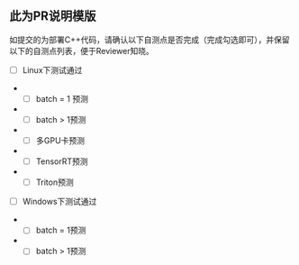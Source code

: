 ## 此为PR说明模版

如提交的为部署C++代码，请确认以下自测点是否完成（完成勾选即可），并保留以下的自测点列表，便于Reviewer知晓。

- [ ] Linux下测试通过
- - [ ] batch = 1 预测
- - [ ] batch > 1预测
- - [ ] 多GPU卡预测
- - [ ] TensorRT预测
- - [ ] Triton预测
- [ ] Windows下测试通过
- - [ ] batch = 1预测
- - [ ] batch > 1预测
